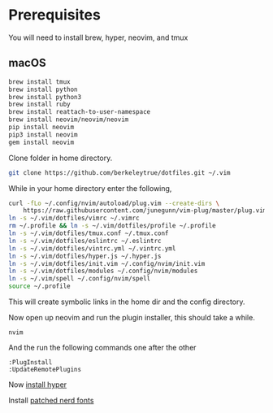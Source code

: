 # Prerequisites
You will need to install brew, hyper, neovim, and tmux

## macOS



```bash
brew install tmux
brew install python
brew install python3
brew install ruby
brew install reattach-to-user-namespace
brew install neovim/neovim/neovim
pip install neovim
pip3 install neovim
gem install neovim
```

Clone folder in home directory.

```bash
git clone https://github.com/berkeleytrue/dotfiles.git ~/.vim
```


While in your home directory enter the following,

```bash
curl -fLo ~/.config/nvim/autoload/plug.vim --create-dirs \
    https://raw.githubusercontent.com/junegunn/vim-plug/master/plug.vim
ln -s ~/.vim/dotfiles/vimrc ~/.vimrc
rm ~/.profile && ln -s ~/.vim/dotfiles/profile ~/.profile
ln -s ~/.vim/dotfiles/tmux.conf ~/.tmux.conf
ln -s ~/.vim/dotfiles/eslintrc ~/.eslintrc
ln -s ~/.vim/dotfiles/vintrc.yml ~/.vintrc.yml
ln -s ~/.vim/dotfiles/hyper.js ~/.hyper.js
ln -s ~/.vim/dotfiles/init.vim ~/.config/nvim/init.vim
ln -s ~/.vim/dotfiles/modules ~/.config/nvim/modules
ln -s ~/.vim/spell ~/.config/nvim/spell
source ~/.profile
```

This will create symbolic links in the home dir and the config
directory.

Now open up neovim and run the plugin installer, this should take a while.

```
nvim
```

And the run the following commands one after the other

```
:PlugInstall
:UpdateRemotePlugins
```

Now [install hyper](https://hyper.is/)

Install [patched nerd fonts](https://github.com/ryanoasis/nerd-fonts/blob/master/patched-fonts/DroidSansMono/complete/Droid%20Sans%20Mono%20for%20Powerline%20Nerd%20Font%20Complete%20Mono.otf)
